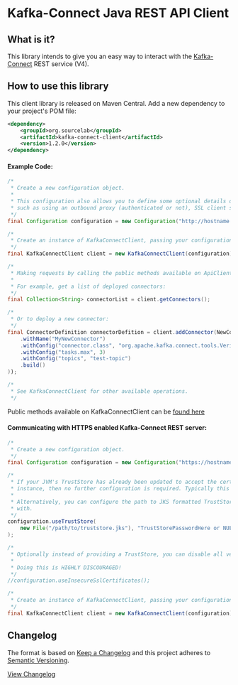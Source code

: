 # Kafka-Connect Java REST API Client

## What is it? 

This library intends to give you an easy way to interact with the [Kafka-Connect](https://docs.confluent.io/current/connect/restapi.html) REST service (V4). 

## How to use this library

This client library is released on Maven Central.  Add a new dependency to your project's POM file:

```xml
<dependency>
    <groupId>org.sourcelab</groupId>
    <artifactId>kafka-connect-client</artifactId>
    <version>1.2.0</version>
</dependency>
```


#### Example Code:
```java
/*
 * Create a new configuration object.
 *
 * This configuration also allows you to define some optional details on your connection,
 * such as using an outbound proxy (authenticated or not), SSL client settings, etc..
 */
final Configuration configuration = new Configuration("http://hostname.for.kafka-connect.service.com:8083");

/*
 * Create an instance of KafkaConnectClient, passing your configuration.
 */
final KafkaConnectClient client = new KafkaConnectClient(configuration);

/*
 * Making requests by calling the public methods available on ApiClient.
 * 
 * For example, get a list of deployed connectors:
 */
final Collection<String> connectorList = client.getConnectors();

/*
 * Or to deploy a new connector:
 */
final ConnectorDefinition connectorDefition = client.addConnector(NewConnectorDefinition.newBuilder()
    .withName("MyNewConnector")
    .withConfig("connector.class", "org.apache.kafka.connect.tools.VerifiableSourceConnector")
    .withConfig("tasks.max", 3)
    .withConfig("topics", "test-topic")
    .build()
));

/*
 * See KafkaConnectClient for other available operations.
 */
```

Public methods available on KafkaConnectClient can be [found here](src/main/java/org/sourcelab/kafka/connect/apiclient/KafkaConnectClient.java#L62)


#### Communicating with HTTPS enabled Kafka-Connect REST server:
```java
/*
 * Create a new configuration object.
 */
final Configuration configuration = new Configuration("https://hostname.for.kafka-connect.service.com:8083");

/*
 * If your JVM's TrustStore has already been updated to accept the certificate installed on your Kafka-Connect 
 * instance, then no further configuration is required. Typically this is done using the 'key-tool' command.
 * 
 * Alternatively, you can configure the path to JKS formatted TrustStore file to validate the host's certificate
 * with.
 */
configuration.useTrustStore(
    new File("/path/to/truststore.jks"), "TrustStorePasswordHere or NULL"
);

/*
 * Optionally instead of providing a TrustStore, you can disable all verifications of Kafka-Connect's SSL certificates.
 * 
 * Doing this is HIGHLY DISCOURAGED!
 */
//configuration.useInsecureSslCertificates();

/*
 * Create an instance of KafkaConnectClient, passing your configuration.
 */
final KafkaConnectClient client = new KafkaConnectClient(configuration);

```

## Changelog

The format is based on [Keep a Changelog](http://keepachangelog.com/)
and this project adheres to [Semantic Versioning](http://semver.org/).

[View Changelog](CHANGELOG.md)



